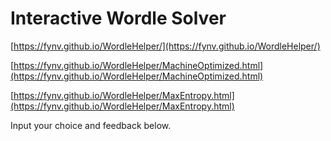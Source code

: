 # Interactive Wordle Solver

[https://fynv.github.io/WordleHelper/](https://fynv.github.io/WordleHelper/)

[https://fynv.github.io/WordleHelper/MachineOptimized.html](https://fynv.github.io/WordleHelper/MachineOptimized.html)

[https://fynv.github.io/WordleHelper/MaxEntropy.html](https://fynv.github.io/WordleHelper/MaxEntropy.html)

Input your choice and feedback below.

<script src="wordle_helper.js"> </script>


